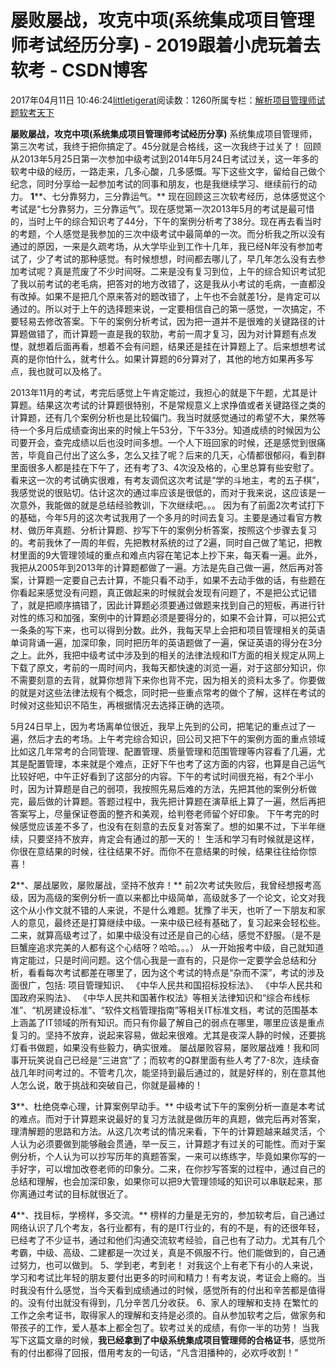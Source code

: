 
# 屡败屡战，攻克中项(系统集成项目管理师考试经历分享) - 2019跟着小虎玩着去软考 - CSDN博客

2017年04月11日 10:46:24[littletigerat](https://me.csdn.net/littletigerat)阅读数：1260所属专栏：[解析项目管理师试题](https://blog.csdn.net/column/details/15005.html)[软考天下](https://blog.csdn.net/column/details/15515.html)



**屡败屡战，攻克中项(系统集成项目管理师考试经历分享)**
系统集成项目管理师，第三次考试，我终于把你搞定了。45分就是合格线，这一次我终于过关了！
回顾从2013年5月25日第一次参加中级考试到2014年5月24日考试过关，这一年多的软考中级的经历，一路走来，几多心酸，几多感慨。写下这些文字，留给自己做个纪念，同时分享给一起参加考试的同事和朋友，也是我继续学习、继续前行的动力。
**1****、七分靠努力，三分靠运气。**
现在回顾这三次软考经历，总体感觉这个考试是“七分靠努力，三分靠运气”。现在感觉第一次2013年5月的考试是最可惜的，当时上午的综合知识考了44分，下午的案例分析考了38分。现在再去看当时的考题，个人感觉是我参加的三次中级考试中最简单的一次。而分析我之所以没有通过的原因，一来是久疏考场，从大学毕业到工作十几年，我已经N年没有参加考试了，少了考试的那种感觉。有时候想想，时间都去哪儿了，早几年怎么没有去参加考试呢？真是荒废了不少时间呀。二来是没有复习到位，上午的综合知识考试犯了我以前考试的老毛病，把答对的地方改错了，这是我从小考试的毛病，一直都没有改掉。如果不是把几个原来答对的题改错了，上午也不会就差1分，是肯定可以通过的。所以对于上午的选择题来说，一定要相信自己的第一感觉，一次搞定，不要轻易去修改答案。下午的案例分析考试，因为把一道并不是很难的关键路径的计算题做错了，而计算题一直是我的软肋，考前一周才复习，因为对计算题有点发憷，就想着后面再看，想着不会有问题，结果还是挂在计算题上了。后来想想考试真的是你怕什么，就考什么。如果计算题的6分算对了，其他的地方如果再多写点，我也就可以及格了。

2013年11月的考试，考完后感觉上午肯定能过，我担心的就是下午题，尤其是计算题。结果这次考试的计算题很特别，不是常规意义上求挣值或者关键路径之类的计算题，还有几个案例分析也是比较偏门。我当时就感觉通过的希望不大，果然等待一个多月后成绩查询出来的时候上午53分，下午33分。知道成绩的时候因为公司要开会，查完成绩以后也没时间多想。一个人下班回家的时候，还是感觉到很痛苦，毕竟自己付出了这么多，怎么又挂了呢？后来的几天，心情都很郁闷，看到群里面很多人都是挂在下午了，还有考了3、4次没及格的，心里总算有些安慰了。看来这一次的考试确实很难，有考友调侃这次考试是“学的斗地主，考的五子棋”，我感觉说的很贴切。估计这次的通过率应该是很低的，而对于我来说，这应该是一次意外，我能做的就是总结经验教训，下次继续吧。。。
因为有了前面2次考试打下的基础，今年5月的这次考试我用了一个多月的时间去复习。主要是通过看官方教材、做历年真题、分析计算题、抄写下午的案例分析答案，按照这个步骤去复习的。考前我休了一周的年假，先把教材系统的过了2遍，同时自己做了笔记，把教材里面的9大管理领域的重点和难点内容在笔记本上抄下来，每天看一遍。此外，我把从2005年到2013年的计算题都做了一遍。方法是先自己做一遍，然后再对答案，计算题一定要自己去计算，不能只看不动手，如果不去动手做的话，有些题在你看起来感觉没有问题，真正做起来的时候就会发现有问题了，不是把公式记错了，就是把顺序搞错了，因此计算题必须要通过做题来找到自己的短板，再进行针对性的练习和加强，案例中的计算题必须是要得分的，如果不会计算，可以把公式一条条的写下来，也可以得到分数。此外，我每天早上会把和项目管理相关的英语单词背诵一遍，加深印象，同时把历年的英语题做了一遍，保证英语的得分在3分之上。此外，我把中级考试中涉及到的相关的法律法规和IT方面的相关规定从网上下载了原文，考前的一周时间内，我每天都快速的浏览一遍，对于这部分知识，你不需要刻意的去背，就算你想背下来你也背不完，因为相关的资料太多了。你要做的就是对这些法律法规有个概念，同时把一些重点常考的做个了解，这样在考试的时候对这些知识不陌生，再根据情况去选择正确的选项。

5月24日早上，因为考场离单位很近，我早上先到的公司，把笔记的重点过了一遍，然后才去的考场。上午考完综合知识，回公司又把下午的案例方面的重点领域比如这几年常考的合同管理、配置管理、质量管理和范围管理等内容看了几遍，尤其是配置管理，本来就是个难点，正好下午也考了这方面的内容，也算是自己运气比较好吧，中午正好看到了这部分的内容。下午的考试时间很充裕，有2个半小时，因为计算题是自己的弱项，我按照先易后难的方法，先把其他的案例分析做完，最后做的计算题。答题过程中，我先把计算题在演草纸上算了一遍，然后再把答案写上，尽量保证卷面的整齐和美观，给判卷老师留个好印象。
下午考完的时候感觉应该差不多了，也没有在刻意的去反复对答案了。想的如果不过，下半年继续，只要坚持不放弃，肯定会有通过的那一天的！
生活和学习有时候就是这样，你很在意结果的时候，往往结果不好。而你不在意结果的时候，结果往往给你惊喜！

**2****、屡战屡败，屡败屡战，坚持不放弃！**
前2次考试失败后，我曾经想报考高级，因为高级的案例分析一直以来都比中级简单，高级就多了一个论文，论文对我这个从小作文就不错的人来说，不是什么难题。犹豫了半天，也听了一下朋友和家人的意见，最终还是打算继续中级。一来中级已经有基础了，复习起来会轻松些。二来，就算高级考过了，如果中级没有过还是自己的心结，感觉不舒服。（是不是巨蟹座追求完美的人都有这个心结呀？哈哈。。。）
从一开始报考中级，自己就知道肯定能过，只是时间问题。这个信心我是一直有的，只是你一定要学会总结和分析，看看每次考试都差在哪里了，因为这个考试的特点是“杂而不深”，考试的涉及面很广，包括:
项目管理知识、
《中华人民共和国招标投标法》、
《中华人民共和国政府采购法》、
《中华人民共和国著作权法》等相关法律知识和“综合布线标准”、“机房建设标准”、“软件文档管理指南”等相关IT标准文档，考试的范围基本上涵盖了IT领域的所有知识。而只有你最了解自己的弱点在哪里，哪里应该是重点复习的。坚持不放弃，说起来容易，做起来很难。尤其是夜深人静的时候，还要挑灯看书做题，如果没有些毅力，确实很难。
屡战屡败容易，屡败屡战难！我和同事开玩笑说自己已经是“三进宫”了；而软考的Q群里面有些人考了7-8次，连续奋战几年时间考过的。不管考几次，能坚持到最后通过的，就是好样的，别在意其他人怎么说，敢于挑战和突破自己，你就是最棒的！

**3****、杜绝侥幸心理，计算案例早动手。**
中级考试下午的案例分析一直是本考试的难点。而对于计算题来说最好的复习方法就是做历年的真题，做完后再对答案，理清解题的思路和方法。从这几次考试的情况来看，下午的计算题越来越灵活，个人认为必须要做到能够融会贯通，举一反三，计算题才有过关的可能性。而对于案例分析，个人认为可以抄写历年的真题答案，一来可以练练字，毕竟如果你写的一手好字，可以增加改卷老师的印象分。二来，在你抄写答案的过程中，通过自己的总结和理解，也会加深印象，如果你可以把9大管理领域的知识可以串联起来，那你离通过考试的目标就很近了。

**4****、找目标，学榜样，多交流。**
榜样的力量是无穷的，参加软考后，自己通过网络认识了几个考友，各行业都有，有的是IT行业的，有的不是，有的还很年轻，已经考了不少证书，通过和他们沟通交流软考经验，自己也有了动力。尤其有几个考霸，中级、高级、二建都是一次过关，真是不佩服不行。他们能做到的，自己通过努力，也可以做到。
5、学到老，考到老！
对我这个上有老下有小的人来说，学习和考试比年轻的朋友要付出更多的时间和精力！有考友说，考证会上瘾的。当时我没有什么感觉，当今天看到成绩通过的时候，感觉所有的付出和辛苦都是值得的。没有付出就没有得到，几分辛苦几分收获。
6、家人的理解和支持
在繁忙的工作之余考证书，取得家人的理解和支持是必须的。自从参加软考之后，做家务和带孩子的工作，爱人基本上都全包了。软考过关的成绩，有你一半的功劳！
当我写下这篇文章的时候，**我已经拿到了中级系统集成项目管理师的合格证书**，感觉所有的付出都得了回报，借用考友的一句话，“凡含泪播种的，必欢呼收割！”

